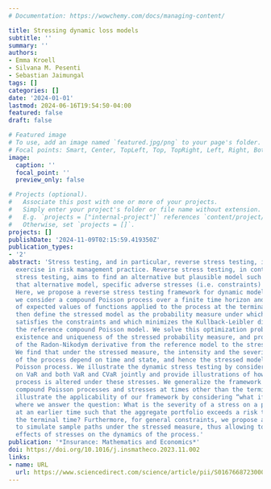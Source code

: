 ```yaml
---
# Documentation: https://wowchemy.com/docs/managing-content/

title: Stressing dynamic loss models
subtitle: ''
summary: ''
authors:
- Emma Kroell
- Silvana M. Pesenti
- Sebastian Jaimungal
tags: []
categories: []
date: '2024-01-01'
lastmod: 2024-06-16T19:54:50-04:00
featured: false
draft: false

# Featured image
# To use, add an image named `featured.jpg/png` to your page's folder.
# Focal points: Smart, Center, TopLeft, Top, TopRight, Left, Right, BottomLeft, Bottom, BottomRight.
image:
  caption: ''
  focal_point: ''
  preview_only: false

# Projects (optional).
#   Associate this post with one or more of your projects.
#   Simply enter your project's folder or file name without extension.
#   E.g. `projects = ["internal-project"]` references `content/project/deep-learning/index.md`.
#   Otherwise, set `projects = []`.
projects: []
publishDate: '2024-11-09T02:15:59.419350Z'
publication_types:
- '2'
abstract: 'Stress testing, and in particular, reverse stress testing, is a prominent
  exercise in risk management practice. Reverse stress testing, in contrast to (forward)
  stress testing, aims to find an alternative but plausible model such that under
  that alternative model, specific adverse stresses (i.e. constraints) are satisfied.
  Here, we propose a reverse stress testing framework for dynamic models. Specifically,
  we consider a compound Poisson process over a finite time horizon and stresses composed
  of expected values of functions applied to the process at the terminal time. We
  then define the stressed model as the probability measure under which the process
  satisfies the constraints and which minimizes the Kullback-Leibler divergence to
  the reference compound Poisson model. We solve this optimization problem, prove
  existence and uniqueness of the stressed probability measure, and provide a characterization
  of the Radon-Nikodym derivative from the reference model to the stressed model.
  We find that under the stressed measure, the intensity and the severity distribution
  of the process depend on time and state, and hence the stressed model is not a compound
  Poisson process. We illustrate the dynamic stress testing by considering stresses
  on VaR and both VaR and CVaR jointly and provide illustrations of how the stochastic
  process is altered under these stresses. We generalize the framework to multivariate
  compound Poisson processes and stresses at times other than the terminal time. We
  illustrate the applicability of our framework by considering “what if” scenarios,
  where we answer the question: What is the severity of a stress on a portfolio component
  at an earlier time such that the aggregate portfolio exceeds a risk threshold at
  the terminal time? Furthermore, for general constraints, we propose an algorithm
  to simulate sample paths under the stressed measure, thus allowing to compare the
  effects of stresses on the dynamics of the process.'
publication: '*Insurance: Mathematics and Economics*'
doi: https://doi.org/10.1016/j.insmatheco.2023.11.002
links:
- name: URL
  url: https://www.sciencedirect.com/science/article/pii/S0167668723000975
---
```

